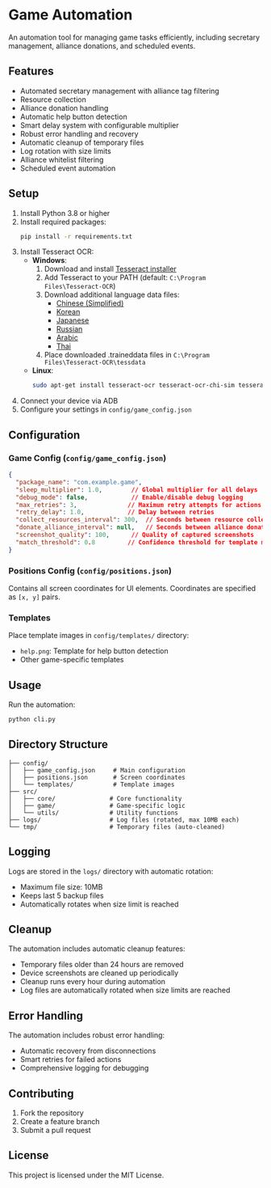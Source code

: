 # Game Automation

An automation tool for managing game tasks efficiently, including secretary management, alliance donations, and scheduled events.

## Features

- Automated secretary management with alliance tag filtering
- Resource collection
- Alliance donation handling
- Automatic help button detection
- Smart delay system with configurable multiplier
- Robust error handling and recovery
- Automatic cleanup of temporary files
- Log rotation with size limits
- Alliance whitelist filtering
- Scheduled event automation

## Setup

1. Install Python 3.8 or higher
2. Install required packages:
   ```bash
   pip install -r requirements.txt
   ```
3. Install Tesseract OCR:
   - **Windows**:
     1. Download and install [Tesseract installer](https://github.com/UB-Mannheim/tesseract/wiki)
     2. Add Tesseract to your PATH (default: `C:\Program Files\Tesseract-OCR`)
     3. Download additional language data files:
        - [Chinese (Simplified)](https://github.com/tesseract-ocr/tessdata/raw/main/chi_sim.traineddata)
        - [Korean](https://github.com/tesseract-ocr/tessdata/raw/main/kor.traineddata)
        - [Japanese](https://github.com/tesseract-ocr/tessdata/raw/main/jpn.traineddata)
        - [Russian](https://github.com/tesseract-ocr/tessdata/raw/main/rus.traineddata)
        - [Arabic](https://github.com/tesseract-ocr/tessdata/raw/main/ara.traineddata)
        - [Thai](https://github.com/tesseract-ocr/tessdata/raw/main/tha.traineddata)
     4. Place downloaded .traineddata files in `C:\Program Files\Tesseract-OCR\tessdata`
   - **Linux**:
     ```bash
     sudo apt-get install tesseract-ocr tesseract-ocr-chi-sim tesseract-ocr-kor tesseract-ocr-jpn tesseract-ocr-rus tesseract-ocr-ara tesseract-ocr-tha
     ```
4. Connect your device via ADB
5. Configure your settings in `config/game_config.json`

## Configuration

### Game Config (`config/game_config.json`)

```json
{
  "package_name": "com.example.game",
  "sleep_multiplier": 1.0,        // Global multiplier for all delays
  "debug_mode": false,            // Enable/disable debug logging
  "max_retries": 3,              // Maximum retry attempts for actions
  "retry_delay": 1.0,            // Delay between retries
  "collect_resources_interval": 300,  // Seconds between resource collections
  "donate_alliance_interval": null,   // Seconds between alliance donations (null to disable)
  "screenshot_quality": 100,      // Quality of captured screenshots
  "match_threshold": 0.8         // Confidence threshold for template matching
}
```

### Positions Config (`config/positions.json`)

Contains all screen coordinates for UI elements. Coordinates are specified as `[x, y]` pairs.

### Templates

Place template images in `config/templates/` directory:
- `help.png`: Template for help button detection
- Other game-specific templates

## Usage

Run the automation:
```bash
python cli.py
```

## Directory Structure

```
├── config/
│   ├── game_config.json     # Main configuration
│   ├── positions.json       # Screen coordinates
│   └── templates/           # Template images
├── src/
│   ├── core/               # Core functionality
│   ├── game/               # Game-specific logic
│   └── utils/              # Utility functions
├── logs/                   # Log files (rotated, max 10MB each)
└── tmp/                    # Temporary files (auto-cleaned)
```

## Logging

Logs are stored in the `logs/` directory with automatic rotation:
- Maximum file size: 10MB
- Keeps last 5 backup files
- Automatically rotates when size limit is reached

## Cleanup

The automation includes automatic cleanup features:
- Temporary files older than 24 hours are removed
- Device screenshots are cleaned up periodically
- Cleanup runs every hour during automation
- Log files are automatically rotated when size limits are reached

## Error Handling

The automation includes robust error handling:
- Automatic recovery from disconnections
- Smart retries for failed actions
- Comprehensive logging for debugging

## Contributing

1. Fork the repository
2. Create a feature branch
3. Submit a pull request

## License

This project is licensed under the MIT License.


